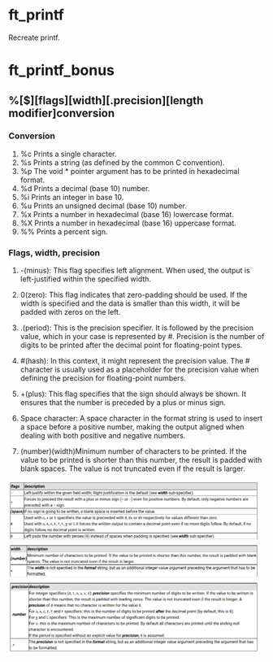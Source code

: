 # ft_printf
Recreate printf.


# ft_printf_bonus

## %[$][flags][width][.precision][length modifier]conversion

### Conversion

1. %c Prints a single character.
2. %s Prints a string (as defined by the common C convention).
3. %p The void * pointer argument has to be printed in hexadecimal format.
4. %d Prints a decimal (base 10) number.
5. %i Prints an integer in base 10.
6. %u Prints an unsigned decimal (base 10) number.
7. %x Prints a number in hexadecimal (base 16) lowercase format.
8. %X Prints a number in hexadecimal (base 16) uppercase format.
9. %% Prints a percent sign.


### Flags, width, precision

1. -(minus): This flag specifies left alignment. When used, the output is left-justified within the specified width.

2. 0(zero): This flag indicates that zero-padding should be used. If the width is specified and the data is smaller than this width, it will be padded with zeros on the left.

3. .(period): This is the precision specifier. It is followed by the precision value, which in your case is represented by #. Precision is the number of digits to be printed after the decimal point for floating-point types.

4. #(hash): In this context, it might represent the precision value. The # character is usually used as a placeholder for the precision value when defining the precision for floating-point numbers.

5. +(plus): This flag specifies that the sign should always be shown. It ensures that the number is preceded by a plus or minus sign.

6. Space character: A space character in the format string is used to insert a space before a positive number, making the output aligned when dealing with both positive and negative numbers.

7. (number)(width)Minimum number of characters to be printed. If the value to be printed is shorter than this number, the result is padded with blank spaces. The value is not truncated even if the result is larger.

![Flags and specifiers](image.png)